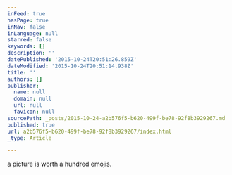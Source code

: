 ```yaml
---
inFeed: true
hasPage: true
inNav: false
inLanguage: null
starred: false
keywords: []
description: ''
datePublished: '2015-10-24T20:51:26.859Z'
dateModified: '2015-10-24T20:51:14.938Z'
title: ''
authors: []
publisher:
  name: null
  domain: null
  url: null
  favicon: null
sourcePath: _posts/2015-10-24-a2b576f5-b620-499f-be78-92f8b3929267.md
published: true
url: a2b576f5-b620-499f-be78-92f8b3929267/index.html
_type: Article

---
```

a picture is worth a hundred emojis.